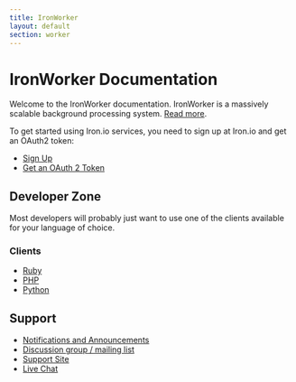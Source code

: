 ```yaml
---
title: IronWorker
layout: default
section: worker
---
```


# IronWorker Documentation

Welcome to the IronWorker documentation. IronWorker is a massively scalable background processing system. [Read more](http://www.iron.io/products/worker).

To get started using Iron.io services, you need to sign up at Iron.io and get an OAuth2 token:

* [Sign Up](http://www.iron.io)
* [Get an OAuth 2 Token](http://hud.iron.io/tokens)

## Developer Zone

Most developers will probably just want to use one of the clients available for your language of choice.

### Clients

* [Ruby](/worker/code/ruby)
* [PHP](/worker/code/php)
* [Python](/worker/code/python)

<!--
If you want to write your own IronWorker client or get deeper into the details, here's how to [write code to run on IronWorker](/worker/api/running-code-on-ironworker).
-->

## Support

* [Notifications and Announcements](https://plus.google.com/113102494747591798552/posts)
* [Discussion group / mailing list](http://groups.google.com/group/ironworker-users)
* [Support Site](http://iron.assistly.com)
* [Live Chat](http://www.hipchat.com/gNWgTiqIC)

